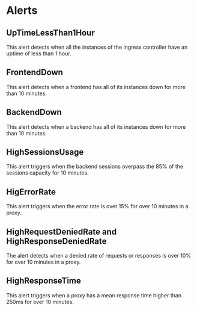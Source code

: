 # Alerts
## UpTimeLessThan1Hour
This alert detects when all the instances of the ingress controller have an uptime of less than 1 hour.

## FrontendDown
This alert detects when a frontend has all of its instances down for more than 10 minutes.

## BackendDown
This alert detects when a backend has all of its instances down for more than 10 minutes.

## HighSessionsUsage
This alert triggers when the backend sessions overpass the 85% of the sessions capacity for 10 minutes.

## HigErrorRate
This alert triggers when the error rate is over 15% for over 10 minutes in a proxy.

## HighRequestDeniedRate and HighResponseDeniedRate
The alert detects when a denied rate of requests or responses is over 10% for over 10 minutes in a proxy.

## HighResponseTime
This alert triggers when a proxy has a mean response time higher than 250ms for over 10 minutes.
